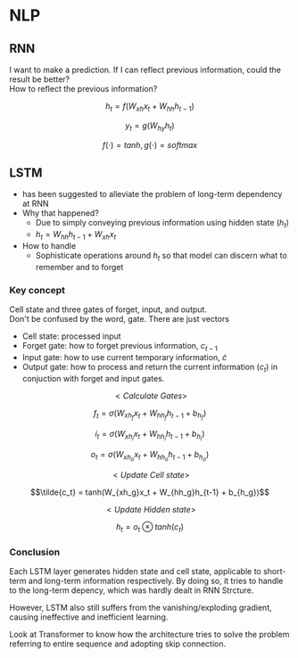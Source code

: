 # NLP

## RNN
I want to make a prediction. If I can reflect previous information, could the result be better?  
How to reflect the previous information?

$$h_t = f(W_{xh}x_t + W_{hh}h_{t-1})$$

$$y_t = g(W_{hy}h_t)$$

$$f(\cdot) = tanh, g(\cdot) = softmax$$


## LSTM
 - has been suggested to alleviate the problem of long-term dependency at RNN
 - Why that happened? 
    - Due to simply conveying previous information using hidden state ($h_t$)
    - $h_t = W_{hh}h_{t-1} + W_{xh}x_t$
 - How to handle
    - Sophisticate operations around $h_t$ so that model can discern what to remember and to forget

### Key concept
Cell state and three gates of forget, input, and output.  
Don't be confused by the word, gate. There are just vectors

 - Cell state: processed input
 - Forget gate: how to forget previous information, $c_{t-1}$
 - Input gate: how to use current temporary information, $\tilde{c}$
 - Output gate: how to process and return the current information ($c_t$) in conjuction with forget and input gates.

$$<Calculate \ Gates>$$

 $$f_t = \sigma(W_{xh_f}x_t + W_{hh_f}h_{t-1} + b_{h_f})$$

 $$i_t = \sigma(W_{xh_i}x_t + W_{hh_i}h_{t-1} + b_{h_i})$$

 $$o_t = \sigma(W_{xh_o}x_t + W_{hh_o}h_{t-1} + b_{h_o})$$

$$<Update \ Cell \ state>$$

 $$\tilde{c_t} = tanh(W_{xh_g}x_t + W_{hh_g}h_{t-1} + b_{h_g})$$

$$<Update \ Hidden \ state>$$

 $$h_t = o_t \otimes tanh(c_t)$$


### Conclusion
Each LSTM layer generates hidden state and cell state, applicable to short-term  and long-term information respectively. By doing so, it tries to handle to the long-term depency, which was hardly dealt in RNN Strcture.

However, LSTM also still suffers from the vanishing/exploding gradient, causing ineffective and inefficient learning. 

Look at Transformer to know how the architecture tries to solve the problem referring to entire sequence and adopting skip connection.
